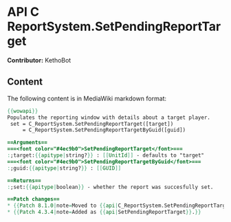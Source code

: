 # API C ReportSystem.SetPendingReportTarget

**Contributor:** KethoBot

## Content

The following content is in MediaWiki markdown format:

```mediawiki
{{wowapi}}
Populates the reporting window with details about a target player.
 set = C_ReportSystem.SetPendingReportTarget([target])
     = C_ReportSystem.SetPendingReportTargetByGuid([guid])

==Arguments==
===<font color="#4ec9b0">SetPendingReportTarget</font>===
:;target:{{apitype|string?}} : [[UnitId]] - defaults to "target"
===<font color="#4ec9b0">SetPendingReportTargetByGuid</font>===
:;guid:{{apitype|string?}} : [[GUID]]

==Returns==
:;set:{{apitype|boolean}} - whether the report was succesfully set.

==Patch changes==
* {{Patch 8.1.0|note=Moved to {{api|C_ReportSystem.SetPendingReportTarget}}. The previous alias is deprecated. [https://www.townlong-yak.com/framexml/8.1.5/Blizzard_Deprecated/Deprecated_8_1_0.lua#202]}}
* {{Patch 4.3.4|note=Added as {{api|SetPendingReportTarget}}.}}
```